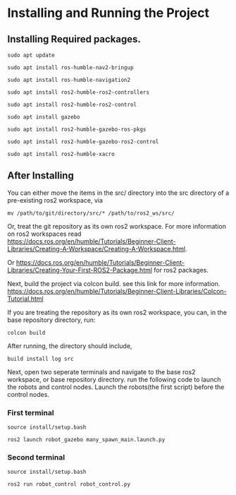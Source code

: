 # Installing and Running the Project
## Installing Required packages. 
```
sudo apt update

sudo apt install ros-humble-nav2-bringup

sudo apt install ros-humble-navigation2

sudo apt install ros2-humble-ros2-controllers

sudo apt install ros2-humble-ros2-control

sudo apt install gazebo

sudo apt install ros2-humble-gazebo-ros-pkgs

sudo apt install ros2-humble-gazebo-ros2-control

sudo apt install ros2-humble-xacro
```

## After Installing 
You can either move the items in the src/ directory into the src directory of a pre-existing ros2 workspace, via 
```
mv /path/to/git/directory/src/* /path/to/ros2_ws/src/
```
Or, treat the git repository as its own ros2 workspace. 
For more information on ros2 workspaces read https://docs.ros.org/en/humble/Tutorials/Beginner-Client-Libraries/Creating-A-Workspace/Creating-A-Workspace.html.

Or https://docs.ros.org/en/humble/Tutorials/Beginner-Client-Libraries/Creating-Your-First-ROS2-Package.html for ros2 packages.

Next, build the project via colcon build. see this link for more information. 
https://docs.ros.org/en/humble/Tutorials/Beginner-Client-Libraries/Colcon-Tutorial.html

If you are treating the repository as its own ros2 workspace, you can, in the base repository directory, run:
```
colcon build
```
After running, the directory should include, 
```
build install log src
```

Next, open two seperate terminals and navigate to the base ros2 workspace, or base repository directory. run the following code to launch the robots and control nodes. Launch the robots(the first script) before the control nodes.
### First terminal
```
source install/setup.bash

ros2 launch robot_gazebo many_spawn_main.launch.py 
```

### Second terminal
```
source install/setup.bash

ros2 run robot_control robot_control.py
```
